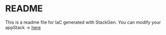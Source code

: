 # README
This is a readme file for IaC generated with StackGen.
You can modify your appStack -> [here](http://main.dev.stackgen.com/appstacks/fb28c7b0-188e-4f4c-bc76-009686604c1c)
